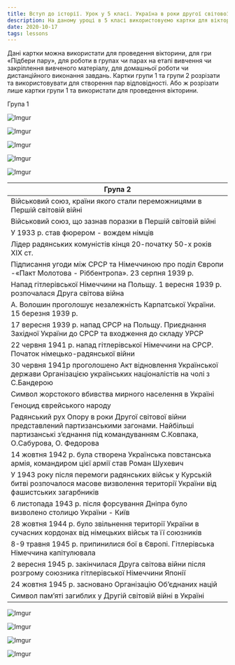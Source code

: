 ```yaml
---
title: Вступ до історії. Урок у 5 класі. Україна в роки другої світової війни
description: На даному уроці в 5 класі використовуємо картки для вікторини чи закріплення вивченого матеріалу
date: 2020-10-17
tags: lessons
---
```


Дані картки можна використати для проведення вікторини, для гри «Підбери пару», для роботи в групах чи парах на етапі вивчення чи закріплення вивченого матеріалу, для домашньої роботи чи дистанційного виконання завдань.  Картки групи 1 та групи 2  розрізати та використовувати для створення пар відповідності. Або ж розрізати лише картки групи 1 та використати для проведення вікторини.

Група 1

![Imgur](https://i.imgur.com/2vCm2lo.png)

![Imgur](https://i.imgur.com/2r8ynlb.png)

![Imgur](https://i.imgur.com/tmhl2eH.png)

![Imgur](https://i.imgur.com/Jec762q.png)

![Imgur](https://i.imgur.com/sn7FECR.png)

| Група 2                                                      |
| ------------------------------------------------------------ |
| Військовий союз, країни якого стали переможницями в Першій світовій війні |
| Військовий союз, що зазнав поразки в Першій світовій війні   |
| У 1933 р. став фюрером - вождем німців                       |
| Лідер радянських комуністів кінця 20-початку 50-х років ХІХ ст. |
| Підписання угоди між СРСР та Німеччиною про поділ Європи -«Пакт Молотова - Ріббентропа». 23 серпня 1939 р. |
| Напад гітлерівської Німеччини на Польщу. 1 вересня 1939 р. розпочалася Друга світова війна |
| А. Волошин проголошує незалежність Карпатської України. 15 березня 1939 р. |
| 17 вересня 1939 р. напад СРСР на Польщу. Приєднання Західної України до СРСР та входження до складу УРСР |
| 22 червня 1941 р. напад гітлерівської Німеччини на СРСР. Початок німецько-радянської війни |
| 30 червня 1941р проголошено Акт відновлення Української держави Організацією українських націоналістів на чолі з С.Бандерою |
| Символ жорстокого вбивства мирного населення в Україні       |
| Геноцид єврейського народу                                   |
| Радянський рух Опору в роки Другої світової війни представлений партизанськими загонами. Найбільші партизанські з’єднання під командуванням С.Ковпака, О.Сабурова, О. Федорова |
| 14 жовтня 1942 р. була створена Українська повстанська армія, командиром цієї армії став Роман Шухевич |
| У 1943 року після перемоги радянських військ у Курській битві розпочалося масове визволення території України від фашистських загарбників |
| 6 листопада 1943 р. після форсування Дніпра було визволено столицю України - Київ |
| 28 жовтня 1944 р. було звільнення території України в сучасних кордонах від німецьких військ та її союзників |
| 8-9 травня 1945 р. припинилися бої в Європі. Гітлерівська Німеччина капітулювала |
| 2 вересня 1945 р. закінчилася Друга світова війни після розгрому союзника гітлерівської Німеччини Японії |
| 24 жовтня 1945 р. засновано Організацію Об’єднаних націй     |
| Символ пам’яті загиблих у Другій світовій війні в Україні    |

![Imgur](https://i.imgur.com/CUzhjkq.png)

![Imgur](https://i.imgur.com/xFWhbTB.png)

![Imgur](https://i.imgur.com/QaQBm5G.png)

![Imgur](https://i.imgur.com/7Y78TZP.png)